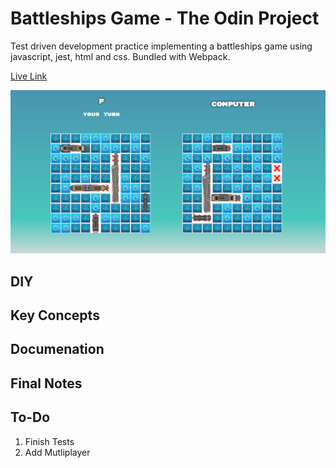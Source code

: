 # Battleships Game - The Odin Project

Test driven development practice implementing a battleships game using javascript, jest, html and css. Bundled with Webpack.

[Live Link](https://antonharbers.github.io/odin-battleships/)

![Repo Image](repoImage.png)

## DIY

## Key Concepts

## Documenation

## Final Notes

## To-Do

1. Finish Tests
2. Add Mutliplayer
